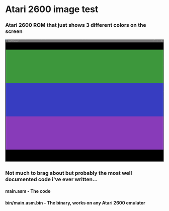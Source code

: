 # Atari 2600 image test

### Atari 2600 ROM that just shows 3 different colors on the screen

![Example Image](image.png)

### Not much to brag about but probably the most well documented code i've ever written...

#### main.asm          - The code
#### bin/main.asm.bin  - The binary, works on any Atari 2600 emulator